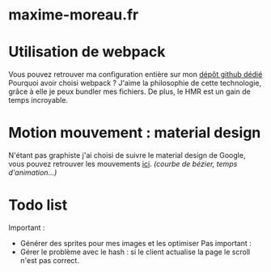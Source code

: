 # maxime-moreau.fr

# Utilisation de webpack
Vous pouvez retrouver ma configuration entière sur mon [dépôt github dédié](https://github.com/EmixMaxime/Front-end-boilerplate-with-webpack)
Pourquoi avoir choisi webpack ?
J'aime la philosophie de cette technologie, grâce à elle je peux bundler mes fichiers.
De plus, le HMR est un gain de temps incroyable. 

# Motion mouvement : material design
N'étant pas graphiste j'ai choisi de suivre le material design de Google, vous pouvez retrouver les mouvements [ici](https://material.google.com/motion/movement.html#). *(courbe de bézier, temps d'animation...)*

# Todo list
Important :
- Générer des sprites pour mes images et les optimiser
Pas important :
- Gérer le problème avec le hash : si le client actualise la page le scroll n'est pas correct.
